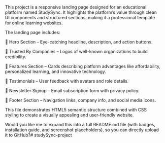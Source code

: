 This project is a responsive landing page designed for an educational platform named StudySync.
It highlights the platform’s value through clean UI components and structured sections, making it a professional template for online learning websites.

The landing page includes:

🎯 Hero Section – Eye-catching headline, description, and action buttons.

🏢 Trusted By Companies – Logos of well-known organizations to build credibility.

🌟 Features Section – Cards describing platform advantages like affordability, personalized learning, and innovative technology.

💬 Testimonials – User feedback with avatars and role details.

📩 Newsletter Signup – Email subscription form with privacy policy.

🔗 Footer Section – Navigation links, company info, and social media icons.

This file demonstrates HTML5 semantic structure combined with CSS styling to create a visually appealing and user-friendly website.

Would you like me to expand this into a full README.md file (with badges, installation guide, and screenshot placeholders), so you can directly upload it to GitHub?# studySync-project
